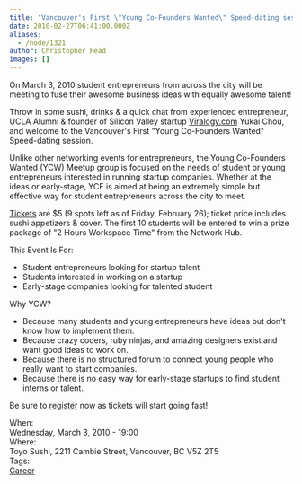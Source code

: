 ```yaml
---
title: "Vancouver's First \"Young Co-Founders Wanted\" Speed-dating session"
date: 2010-02-27T06:41:00.000Z
aliases:
  - /node/1321
author: Christopher Head
images: []
---
```


<div class="field field-name-body field-type-text-with-summary field-label-hidden"><div class="field-items"><div class="field-item even"><p>On March 3, 2010 student entrepreneurs from across the city will be meeting to fuse their awesome business ideas with equally awesome talent! </p>
<p>Throw in some sushi, drinks &amp; a quick chat from experienced entrepreneur, UCLA Alumni &amp; founder of Silicon Valley startup <a href="http://viralogy.com/">Viralogy.com</a> Yukai Chou, and welcome to the Vancouver&apos;s First &quot;Young Co-Founders Wanted&quot; Speed-dating session.</p>
<p>Unlike other networking events for entrepreneurs, the Young Co-Founders Wanted (YCW) Meetup group is focused on the needs of student or young entrepreneurs interested in running startup companies. Whether at the ideas or early-stage, YCF is aimed at being an extremely simple but effective way for student entrepreneurs across the city to meet.</p>
<p><a href="https://meetup.com/Vancouver-Young-Co-Founders-Wanted">Tickets</a> are $5 (9 spots left as of Friday, February 26); ticket price includes sushi appetizers &amp; cover. The first 10 students will be entered to win a prize package of &quot;2 Hours Workspace Time&quot; from the Network Hub.</p>
<p>This Event Is For:</p>
<ul>
<li>Student entrepreneurs looking for startup talent</li>
<li>Students interested in working on a startup</li>
<li>Early-stage companies looking for talented student</li>
</ul>
<p>Why YCW?</p>
<ul>
<li>Because many students and young entrepreneurs have ideas but don&apos;t know how to implement them.</li>
<li>Because crazy coders, ruby ninjas, and amazing designers exist and want good ideas to work on.</li>
<li>Because there is no structured forum to connect young people who really want to start companies.</li>
<li>Because there is no easy way for early-stage startups to find student interns or talent.</li>
</ul>
<p>Be sure to <a href="https://meetup.com/Vancouver-Young-Co-Founders-Wanted">register</a> now as tickets will start going fast!</p>
</div></div></div><div class="field field-name-field-dates field-type-datetime field-label-above"><div class="field-label">When:&#xA0;</div><div class="field-items"><div class="field-item even"><span class="date-display-single">Wednesday, March 3, 2010 - 19:00</span></div></div></div><div class="field field-name-field-location field-type-text field-label-above"><div class="field-label">Where:&#xA0;</div><div class="field-items"><div class="field-item even">Toyo Sushi, 2211 Cambie Street, Vancouver, BC V5Z 2T5</div></div></div>    <footer>
    <div class="field field-name-field-tags field-type-taxonomy-term-reference field-label-above"><div class="field-label">Tags:&#xA0;</div><div class="field-items"><div class="field-item even"><a href="/career">Career</a></div></div></div>      </footer>
